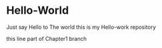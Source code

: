 # Hello-World
Just say Hello to The world
this is my Hello-work repository


this line part of Chapter1 branch
